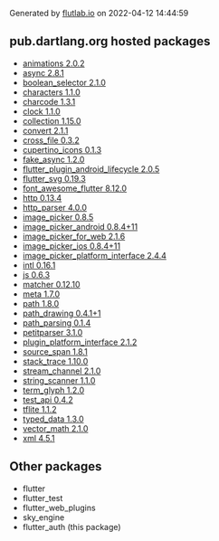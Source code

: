 Generated by [flutlab.io](https://flutlab.io) on 2022-04-12 14:44:59


## pub.dartlang.org hosted packages

 - [animations 2.0.2](https://pub.dartlang.org/packages/animations/versions/2.0.2)
 - [async 2.8.1](https://pub.dartlang.org/packages/async/versions/2.8.1)
 - [boolean_selector 2.1.0](https://pub.dartlang.org/packages/boolean_selector/versions/2.1.0)
 - [characters 1.1.0](https://pub.dartlang.org/packages/characters/versions/1.1.0)
 - [charcode 1.3.1](https://pub.dartlang.org/packages/charcode/versions/1.3.1)
 - [clock 1.1.0](https://pub.dartlang.org/packages/clock/versions/1.1.0)
 - [collection 1.15.0](https://pub.dartlang.org/packages/collection/versions/1.15.0)
 - [convert 2.1.1](https://pub.dartlang.org/packages/convert/versions/2.1.1)
 - [cross_file 0.3.2](https://pub.dartlang.org/packages/cross_file/versions/0.3.2)
 - [cupertino_icons 0.1.3](https://pub.dartlang.org/packages/cupertino_icons/versions/0.1.3)
 - [fake_async 1.2.0](https://pub.dartlang.org/packages/fake_async/versions/1.2.0)
 - [flutter_plugin_android_lifecycle 2.0.5](https://pub.dartlang.org/packages/flutter_plugin_android_lifecycle/versions/2.0.5)
 - [flutter_svg 0.19.3](https://pub.dartlang.org/packages/flutter_svg/versions/0.19.3)
 - [font_awesome_flutter 8.12.0](https://pub.dartlang.org/packages/font_awesome_flutter/versions/8.12.0)
 - [http 0.13.4](https://pub.dartlang.org/packages/http/versions/0.13.4)
 - [http_parser 4.0.0](https://pub.dartlang.org/packages/http_parser/versions/4.0.0)
 - [image_picker 0.8.5](https://pub.dartlang.org/packages/image_picker/versions/0.8.5)
 - [image_picker_android 0.8.4+11](https://pub.dartlang.org/packages/image_picker_android/versions/0.8.4+11)
 - [image_picker_for_web 2.1.6](https://pub.dartlang.org/packages/image_picker_for_web/versions/2.1.6)
 - [image_picker_ios 0.8.4+11](https://pub.dartlang.org/packages/image_picker_ios/versions/0.8.4+11)
 - [image_picker_platform_interface 2.4.4](https://pub.dartlang.org/packages/image_picker_platform_interface/versions/2.4.4)
 - [intl 0.16.1](https://pub.dartlang.org/packages/intl/versions/0.16.1)
 - [js 0.6.3](https://pub.dartlang.org/packages/js/versions/0.6.3)
 - [matcher 0.12.10](https://pub.dartlang.org/packages/matcher/versions/0.12.10)
 - [meta 1.7.0](https://pub.dartlang.org/packages/meta/versions/1.7.0)
 - [path 1.8.0](https://pub.dartlang.org/packages/path/versions/1.8.0)
 - [path_drawing 0.4.1+1](https://pub.dartlang.org/packages/path_drawing/versions/0.4.1+1)
 - [path_parsing 0.1.4](https://pub.dartlang.org/packages/path_parsing/versions/0.1.4)
 - [petitparser 3.1.0](https://pub.dartlang.org/packages/petitparser/versions/3.1.0)
 - [plugin_platform_interface 2.1.2](https://pub.dartlang.org/packages/plugin_platform_interface/versions/2.1.2)
 - [source_span 1.8.1](https://pub.dartlang.org/packages/source_span/versions/1.8.1)
 - [stack_trace 1.10.0](https://pub.dartlang.org/packages/stack_trace/versions/1.10.0)
 - [stream_channel 2.1.0](https://pub.dartlang.org/packages/stream_channel/versions/2.1.0)
 - [string_scanner 1.1.0](https://pub.dartlang.org/packages/string_scanner/versions/1.1.0)
 - [term_glyph 1.2.0](https://pub.dartlang.org/packages/term_glyph/versions/1.2.0)
 - [test_api 0.4.2](https://pub.dartlang.org/packages/test_api/versions/0.4.2)
 - [tflite 1.1.2](https://pub.dartlang.org/packages/tflite/versions/1.1.2)
 - [typed_data 1.3.0](https://pub.dartlang.org/packages/typed_data/versions/1.3.0)
 - [vector_math 2.1.0](https://pub.dartlang.org/packages/vector_math/versions/2.1.0)
 - [xml 4.5.1](https://pub.dartlang.org/packages/xml/versions/4.5.1)

## Other packages

 - flutter
 - flutter_test
 - flutter_web_plugins
 - sky_engine
 - flutter_auth (this package)

